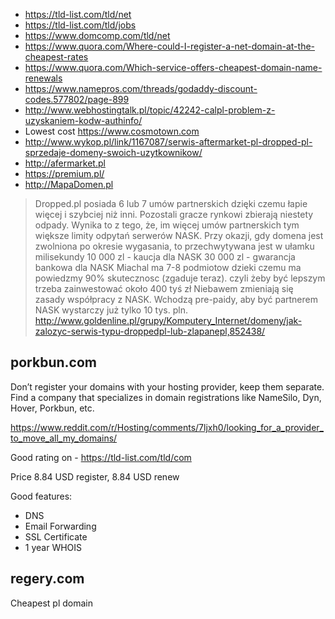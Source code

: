 - https://tld-list.com/tld/net
- https://tld-list.com/tld/jobs
- https://www.domcomp.com/tld/net
- https://www.quora.com/Where-could-I-register-a-net-domain-at-the-cheapest-rates
- https://www.quora.com/Which-service-offers-cheapest-domain-name-renewals
- https://www.namepros.com/threads/godaddy-discount-codes.577802/page-899
- http://www.webhostingtalk.pl/topic/42242-calpl-problem-z-uzyskaniem-kodw-authinfo/
- Lowest cost https://www.cosmotown.com
- http://www.wykop.pl/link/1167087/serwis-aftermarket-pl-dropped-pl-sprzedaje-domeny-swoich-uzytkownikow/
- http://afermarket.pl
- https://premium.pl/
- http://MapaDomen.pl

> Dropped.pl posiada 6 lub 7 umów partnerskich dzięki czemu łapie więcej i szybciej niż inni. Pozostali gracze rynkowi zbierają niestety odpady. Wynika to z tego, że, im więcej umów partnerskich tym większe limity odpytań serwerów NASK.
> Przy okazji, gdy domena jest zwolniona po okresie wygasania, to przechwytywana jest w ułamku milisekundy
> 10 000 zl - kaucja dla NASK
> 30 000 zl - gwarancja bankowa dla NASK
> Miachal ma 7-8 podmiotow dzieki czemu ma powiedzmy 90% skutecznosc (zgaduje teraz).
> czyli żeby być lepszym trzeba zainwestować około 400 tyś zł
> Niebawem zmieniają się zasady współpracy z NASK. Wchodzą pre-paidy, aby być partnerem NASK wystarczy już tylko 10 tys. pln.
> http://www.goldenline.pl/grupy/Komputery_Internet/domeny/jak-zalozyc-serwis-typu-droppedpl-lub-zlapanepl,852438/

## porkbun.com

Don’t register your domains with your hosting provider, keep them separate. Find a company that specializes in domain registrations like NameSilo, Dyn, Hover, Porkbun, etc.

https://www.reddit.com/r/Hosting/comments/7ljxh0/looking_for_a_provider_to_move_all_my_domains/

Good rating on - https://tld-list.com/tld/com

Price 8.84 USD register, 8.84 USD renew

Good features:

- DNS
- Email Forwarding
- SSL Certificate
- 1 year WHOIS 

## regery.com

Cheapest pl domain
